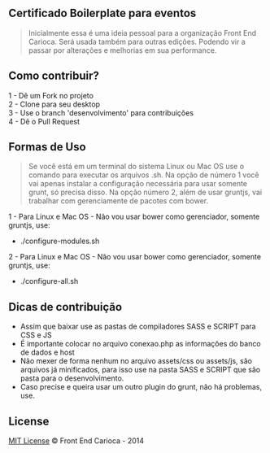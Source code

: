 ## Certificado Boilerplate para eventos

> Inicialmente essa é uma ideia pessoal para a organização Front End Carioca. Será usada também para outras edições. Podendo vir a passar por alterações e melhorias em sua performance.

## Como contribuir?

1 - Dê um Fork no projeto<br>
2 - Clone para seu desktop<br>
3 - Use o branch 'desenvolvimento' para contribuições<br>
4 - Dê o Pull Request

## Formas de Uso

> Se você está em um terminal do sistema Linux ou Mac OS use o comando para executar os arquivos .sh. Na opção de número 1 você vai apenas instalar a configuração necessária para usar somente grunt, só precisa disso. Na opção número 2, além de usar gruntjs, vai trabalhar com gerenciamente de pacotes com bower.


1 - Para Linux e Mac OS - Não vou usar bower como gerenciador, somente gruntjs, use:
 - ./configure-modules.sh

2 - Para Linux e Mac OS - Não vou usar bower como gerenciador, somente gruntjs, use:
 - ./configure-all.sh

## Dicas de contribuição

 - Assim que baixar use as pastas de compiladores SASS e SCRIPT para CSS e JS
 - É importante colocar no arquivo conexao.php as informações do banco de dados e host
 - Não mexer de forma nenhum no arquivo assets/css ou assets/js, são arquivos já minificados, para isso use na pasta SASS e SCRIPT que são pasta para o desenvolvimento.
 - Caso precise e queira usar um outro plugin do grunt, não há problemas, use.

## License

[MIT License](http://opensource.org/licenses/MIT) © Front End Carioca - 2014
